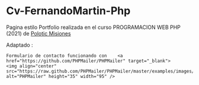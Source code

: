 # Cv-FernandoMartin-Php

Pagina estilo Portfolio realizada en el curso PROGRAMACION WEB PHP (2021) de <a href="https://polotic.misiones.gob.ar/" target="_blank">Polotic Misiones</a>


Adaptado :

    Formulario de contacto funcionando con    <a href="https://github.com/PHPMailer/PHPMailer" target="_blank">
    <img align="center" src="https://raw.github.com/PHPMailer/PHPMailer/master/examples/images/phpmailer.png" alt="PHPMailer" height="35" width="95" />
  </a>  
